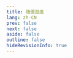 ```yaml
---
title: 随便逛逛
lang: zh-CN
prev: false
next: false
aside: false
outline: false
hideRevisionInfo: true
---
```


<script setup lang="ts">
import { onMounted } from "vue"; 
import { data } from "../.vitepress/theme/pages.data.ts";

onMounted(() => {
    window.location.replace(data.pages[
        window.crypto.getRandomValues(new Uint32Array(1))[0] % data.pages.length
    ].url)
})
</script>
